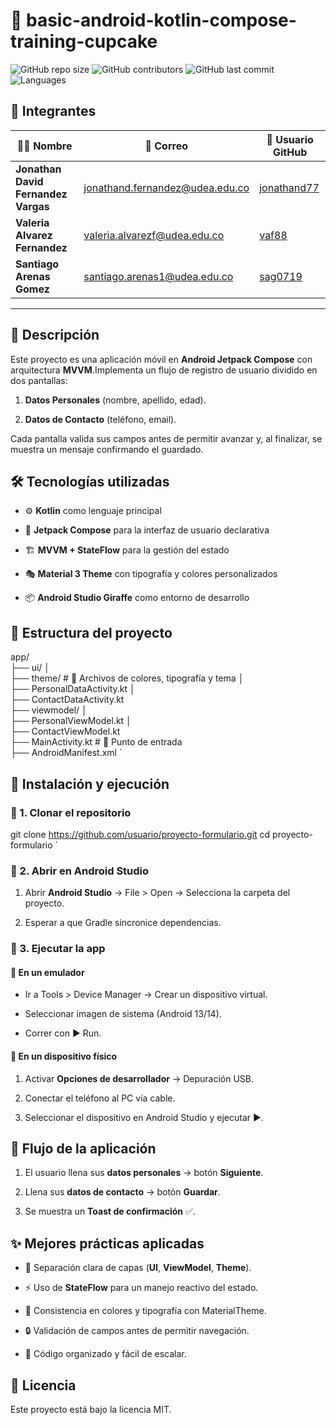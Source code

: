 📱 basic-android-kotlin-compose-training-cupcake
====================================================

![GitHub repo size](https://img.shields.io/github/repo-size/jonathand77/LabsCM20252-Gr03)
![GitHub contributors](https://img.shields.io/github/contributors/jonathand77/LabsCM20252-Gr03)
![GitHub last commit](https://img.shields.io/github/last-commit/jonathand77/LabsCM20252-Gr03)
![Languages](https://img.shields.io/github/languages/count/jonathand77/LabsCM20252-Gr03)

## 👥 Integrantes

| 👨‍💻 Nombre | 📧 Correo | 🐙 Usuario GitHub |
|---|---|---|
| **Jonathan David Fernandez Vargas** | jonathand.fernandez@udea.edu.co | [jonathand77](https://github.com/jonathand77) |
| **Valeria Alvarez Fernandez** | valeria.alvarezf@udea.edu.co | [vaf88](https://github.com/vaf88) |
| **Santiago Arenas Gomez** | santiago.arenas1@udea.edu.co | [sag0719](https://github.com/sag0719) |

---

📖 Descripción
--------------

Este proyecto es una aplicación móvil en **Android Jetpack Compose** con arquitectura **MVVM**.Implementa un flujo de registro de usuario dividido en dos pantallas:

1.  **Datos Personales** (nombre, apellido, edad).
    
2.  **Datos de Contacto** (teléfono, email).
    

Cada pantalla valida sus campos antes de permitir avanzar y, al finalizar, se muestra un mensaje confirmando el guardado.

🛠️ Tecnologías utilizadas
--------------------------

*   ⚙️ **Kotlin** como lenguaje principal
    
*   🎨 **Jetpack Compose** para la interfaz de usuario declarativa
    
*   🏗️ **MVVM + StateFlow** para la gestión del estado
    
*   🎭 **Material 3 Theme** con tipografía y colores personalizados
    
*   📦 **Android Studio Giraffe** como entorno de desarrollo
    

📂 Estructura del proyecto
--------------------------

app/   
├── ui/   │   
├── theme/        # 🎨 Archivos de colores, tipografía y tema   │   
├── PersonalDataActivity.kt   │   
├── ContactDataActivity.kt   
├── viewmodel/   │   
├── PersonalViewModel.kt   │   
├── ContactViewModel.kt   
├── MainActivity.kt   # 🚀 Punto de entrada   
├── AndroidManifest.xml   `

🚀 Instalación y ejecución
--------------------------

### 🔹 1. Clonar el repositorio

git clone https://github.com/usuario/proyecto-formulario.git  cd proyecto-formulario   `


### 🔹 2. Abrir en Android Studio

1.  Abrir **Android Studio** → File > Open → Selecciona la carpeta del proyecto.
    
2.  Esperar a que Gradle sincronice dependencias.
    


### 🔹 3. Ejecutar la app

#### 📱 En un emulador

*   Ir a Tools > Device Manager → Crear un dispositivo virtual.
    
*   Seleccionar imagen de sistema (Android 13/14).
    
*   Correr con ▶ Run.
    


#### 📲 En un dispositivo físico

1.  Activar **Opciones de desarrollador** → Depuración USB.
    
2.  Conectar el teléfono al PC vía cable.
    
3.  Seleccionar el dispositivo en Android Studio y ejecutar ▶.

    

🧩 Flujo de la aplicación
-------------------------

1.  El usuario llena sus **datos personales** → botón **Siguiente**.
    
2.  Llena sus **datos de contacto** → botón **Guardar**.
    
3.  Se muestra un **Toast de confirmación** ✅.
    


✨ Mejores prácticas aplicadas
-----------------------------

*   📌 Separación clara de capas (**UI**, **ViewModel**, **Theme**).
    
*   ⚡ Uso de **StateFlow** para un manejo reactivo del estado.
    
*   🎨 Consistencia en colores y tipografía con MaterialTheme.
    
*   🔒 Validación de campos antes de permitir navegación.
    
*   📂 Código organizado y fácil de escalar.
    


📜 Licencia
-----------

Este proyecto está bajo la licencia MIT.
